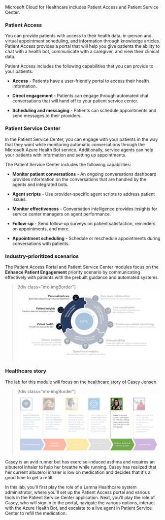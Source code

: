 Microsoft Cloud for Healthcare includes Patient Access and Patient Service Center.

### Patient Access

You can provide patients with access to their health data, in-person and virtual appointment scheduling, and information through knowledge articles. Patient Access provides a portal that will help you give patients the ability to chat with a health bot, communicate with a caregiver, and view their clinical data.

Patient Access includes the following capabilities that you can provide to your patients:

- **Access** - Patients have a user-friendly portal to access their health information.

- **Direct engagement** - Patients can engage through automated chat conversations that will hand off to your patient service center.

- **Scheduling and messaging** - Patients can schedule appointments and send messages to their providers.

### Patient Service Center

In the Patient Service Center, you can engage with your patients in the way that they want while monitoring automatic conversations through the Microsoft Azure Health Bot service. Additionally, service agents can help your patients with information and setting up appointments.

The Patient Service Center includes the following capabilities:

- **Monitor patient conversations** - An ongoing conversations dashboard provides information on the conversations that are handled by the agents and integrated bots.

- **Agent scripts** - Use provider-specific agent scripts to address patient issues.

- **Monitor effectiveness** - Conversation intelligence provides insights for service center managers on agent performance.

- **Follow-up** - Send follow-up surveys on patient satisfaction, reminders on appointments, and more.

- **Appointment scheduling** - Schedule or reschedule appointments during conversations with patients.

### Industry-prioritized scenarios

The Patient Access Portal and Patient Service Center modules focus on the **Enhance Patient Engagement** priority scenario by communicating effectively with patients with the prebuilt guidance and automated systems.

> [!div class="mx-imgBorder"]
> [![Screenshot of the Enhance Patient Engagement scenario model. Personalized care, Patient insights, and Virtual health areas are highlighted.](../media/1-prioritized-scenarios.png)](../media/1-prioritized-scenarios.png#lightbox)

### Healthcare story

The lab for this module will focus on the healthcare story of Casey Jensen.

> [!div class="mx-imgBorder"]
> [![Diagram of healthcare data model basics with patient access and service center highlighted.](../media/patient-access.png)](../media/patient-access.png#lightbox)

Casey is an avid runner but has exercise-induced asthma and requires an albuterol inhaler to help her breathe while running. Casey has realized that her current albuterol inhaler is low on medication and decides that it's a good time to get a refill.

In this lab, you'll first play the role of a Lamna Healthcare system administrator, where you'll set up the Patient Access portal and various tools in the Patient Service Center application. Next, you'll play the role of Casey, who will sign in to the portal, navigate the various options, interact with the Azure Health Bot, and escalate to a live agent in Patient Service Center to refill the medication.
